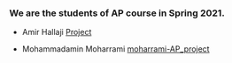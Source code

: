 ### We are the students of AP course in Spring 2021.

- Amir Hallaji [Project](https://github.com/amirhallaji/Computational-Intelligence)

- Mohammadamin Moharrami [moharrami-AP_project](https://github.com/Amin-mhr/moharrami-Ap_project)
